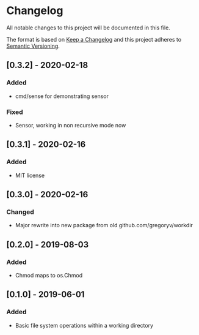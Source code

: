 # Changelog
All notable changes to this project will be documented in this file.

The format is based on [Keep a Changelog](http://keepachangelog.com/en/1.0.0/)
and this project adheres to [Semantic Versioning](http://semver.org/spec/v2.0.0.html).

## [0.3.2] - 2020-02-18
### Added

- cmd/sense for demonstrating sensor

### Fixed

- Sensor, working in non recursive mode now

## [0.3.1] - 2020-02-16
### Added

- MIT license

## [0.3.0] - 2020-02-16
### Changed

- Major rewrite into new package from old github.com/gregoryv/workdir


## [0.2.0] - 2019-08-03

### Added

- Chmod maps to os.Chmod

## [0.1.0] - 2019-06-01
### Added

- Basic file system operations within a working directory
